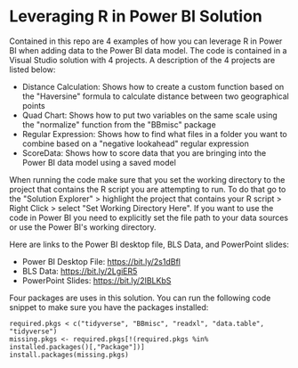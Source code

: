 # Leveraging R in Power BI Solution

Contained in this repo are 4 examples of how you can leverage R in Power BI when adding data to the Power BI data model. The code is contained in a Visual Studio solution with 4 projects. A description of the 4 projects are listed below:

* Distance Calculation:  Shows how to create a custom function based on the "Haversine" formula to calculate distance between two geographical points
* Quad Chart:  Shows how to put two variables on the same scale using the "normalize" function from the "BBmisc" package
* Regular Expression:  Shows how to find what files in a folder you want to combine based on a "negative lookahead" regular expression 
* ScoreData:  Shows how to score data that you are bringing into the Power BI data model using a saved model

When running the code make sure that you set the working directory to the project that contains the R script you are attempting to run. To do that go to the "Solution Explorer" > highlight the project that contains your R script > Right Click > select "Set Working Directory Here". If you want to use the code in Power BI you need to explicitly set the file path to your data sources or use the Power BI's working directory.

Here are links to the Power BI desktop file, BLS Data, and PowerPoint slides:

* Power BI Desktop File:  https://bit.ly/2s1dBfl
* BLS Data:  https://bit.ly/2LgiER5
* PowerPoint Slides:  https://bit.ly/2IBLKbS

Four packages are uses in this solution. You can run the following code snippet to make sure you have the packages installed:

```{r}
required.pkgs < c("tidyverse", "BBmisc", "readxl", "data.table", "tidyverse")
missing.pkgs <- required.pkgs[!(required.pkgs %in% installed.packages()[,"Package"])]
install.packages(missing.pkgs)
```
